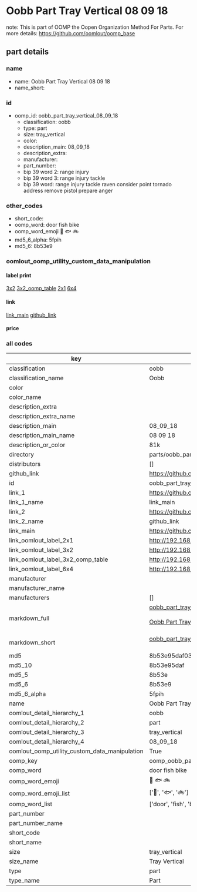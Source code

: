 # Oobb Part Tray Vertical 08 09 18  

note: This is part of OOMP the Oopen Organization Method For Parts. For more details: https://github.com/oomlout/oomp_base

##  part details





### name
* name: Oobb Part Tray Vertical 08 09 18
* name_short: 
### id
* oomp_id: oobb_part_tray_vertical_08_09_18
  * classification: oobb
  * type: part
  * size: tray_vertical
  * color: 
  * description_main: 08_09_18
  * description_extra: 
  * manufacturer: 
  * part_number: 
  * bip 39 word 2: range injury
  * bip 39 word 3: range injury tackle
  * bip 39 word: range injury tackle raven consider point tornado address remove pistol prepare anger

### other_codes
* short_code: 
* oomp_word: door fish bike
* oomp_word_emoji :door: :fish: :bike:
* md5_6_alpha: 5fpih
* md5_6: 8b53e9






### oomlout_oomp_utility_custom_data_manipulation
#### label print
[3x2](http://192.168.1.245:1112/?label=oomp%205fpih)
[3x2_oomp_table](http://192.168.1.107:1112/?label=oomp%205fpih)
[2x1](http://192.168.1.242:1112/?label=oomp%205fpih)
[6x4](http://192.168.1.55:1112/?label=oomp%205fpih)    

#### link

[link_main](https://github.com/oomlout/oomlout_oomp_current_version_messy/tree/main/parts/oobb_part_tray_vertical_08_09_18) [github_link](https://github.com/oomlout/oomlout_oomp_part_src/tree/main/parts/oobb_part_tray_vertical_08_09_18)                             

#### price







### all codes 
| key | value |  
| --- | --- |  
| classification | oobb |  
| classification_name | Oobb |  
| color |  |  
| color_name |  |  
| description_extra |  |  
| description_extra_name |  |  
| description_main | 08_09_18 |  
| description_main_name | 08 09 18 |  
| description_or_color | 81k |  
| directory | parts/oobb_part_tray_vertical_08_09_18 |  
| distributors | [] |  
| github_link | https://github.com/oomlout/oomlout_oomp_part_src/tree/main/parts/oobb_part_tray_vertical_08_09_18 |  
| id | oobb_part_tray_vertical_08_09_18 |  
| link_1 | https://github.com/oomlout/oomlout_oomp_current_version_messy/tree/main/parts/oobb_part_tray_vertical_08_09_18 |  
| link_1_name | link_main |  
| link_2 | https://github.com/oomlout/oomlout_oomp_part_src/tree/main/parts/oobb_part_tray_vertical_08_09_18 |  
| link_2_name | github_link |  
| link_main | https://github.com/oomlout/oomlout_oomp_current_version_messy/tree/main/parts/oobb_part_tray_vertical_08_09_18 |  
| link_oomlout_label_2x1 | http://192.168.1.242:1112/?label=oomp%205fpih |  
| link_oomlout_label_3x2 | http://192.168.1.245:1112/?label=oomp%205fpih |  
| link_oomlout_label_3x2_oomp_table | http://192.168.1.107:1112/?label=oomp%205fpih |  
| link_oomlout_label_6x4 | http://192.168.1.55:1112/?label=oomp%205fpih |  
| manufacturer |  |  
| manufacturer_name |  |  
| manufacturers | [] |  
| markdown_full | [oobb_part_tray_vertical_08_09_18](https://github.com/oomlout/oomlout_oomp_current_version_messy/tree/main/parts/oobb_part_tray_vertical_08_09_18)<br>[](https://github.com/oomlout/oomlout_oomp_current_version_messy/tree/main/parts/oobb_part_tray_vertical_08_09_18)<br>[Oobb Part Tray Vertical 08 09 18](https://github.com/oomlout/oomlout_oomp_current_version_messy/tree/main/parts/oobb_part_tray_vertical_08_09_18)<br><br> |  
| markdown_short | [oobb_part_tray_vertical_08_09_18](https://github.com/oomlout/oomlout_oomp_current_version_messy/tree/main/parts/oobb_part_tray_vertical_08_09_18)<br><br> |  
| md5 | 8b53e95daf037cae9d17ab27ba1d0d8e |  
| md5_10 | 8b53e95daf |  
| md5_5 | 8b53e |  
| md5_6 | 8b53e9 |  
| md5_6_alpha | 5fpih |  
| name | Oobb Part Tray Vertical 08 09 18 |  
| oomlout_detail_hierarchy_1 | oobb |  
| oomlout_detail_hierarchy_2 | part |  
| oomlout_detail_hierarchy_3 | tray_vertical |  
| oomlout_detail_hierarchy_4 | 08_09_18 |  
| oomlout_oomp_utility_custom_data_manipulation | True |  
| oomp_key | oomp_oobb_part_tray_vertical_08_09_18 |  
| oomp_word | door fish bike |  
| oomp_word_emoji | :door: :fish: :bike: |  
| oomp_word_emoji_list | [':door:', ':fish:', ':bike:'] |  
| oomp_word_list | ['door', 'fish', 'bike'] |  
| part_number |  |  
| part_number_name |  |  
| short_code |  |  
| short_name |  |  
| size | tray_vertical |  
| size_name | Tray Vertical |  
| type | part |  
| type_name | Part |  
